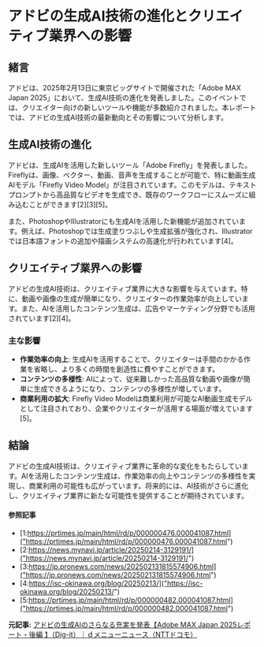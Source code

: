 # アドビの生成AI技術の進化とクリエイティブ業界への影響

## 緒言

アドビは、2025年2月13日に東京ビッグサイトで開催された「Adobe MAX Japan 2025」において、生成AI技術の進化を発表しました。このイベントでは、クリエイター向けの新しいツールや機能が多数紹介されました。本レポートでは、アドビの生成AI技術の最新動向とその影響について分析します。

## 生成AI技術の進化

アドビは、生成AIを活用した新しいツール「Adobe Firefly」を発表しました。Fireflyは、画像、ベクター、動画、音声を生成することが可能で、特に動画生成AIモデル「Firefly Video Model」が注目されています。このモデルは、テキストプロンプトから高品質なビデオを生成でき、既存のワークフローにスムーズに組み込むことができます[2][3][5]。

また、PhotoshopやIllustratorにも生成AIを活用した新機能が追加されています。例えば、Photoshopでは生成塗りつぶしや生成拡張が強化され、Illustratorでは日本語フォントの追加や描画システムの高速化が行われています[4]。

## クリエイティブ業界への影響

アドビの生成AI技術は、クリエイティブ業界に大きな影響を与えています。特に、動画や画像の生成が簡単になり、クリエイターの作業効率が向上しています。また、AIを活用したコンテンツ生成は、広告やマーケティング分野でも活用されています[2][4]。

### 主な影響

- **作業効率の向上**: 生成AIを活用することで、クリエイターは手間のかかる作業を省略し、より多くの時間を創造性に費やすことができます。
- **コンテンツの多様性**: AIによって、従来難しかった高品質な動画や画像が簡単に生成できるようになり、コンテンツの多様性が増しています。
- **商業利用の拡大**: Firefly Video Modelは商業利用が可能なAI動画生成モデルとして注目されており、企業やクリエイターが活用する場面が増えています[5]。

## 結論

アドビの生成AI技術は、クリエイティブ業界に革命的な変化をもたらしています。AIを活用したコンテンツ生成は、作業効率の向上やコンテンツの多様性を実現し、商業利用の可能性も広がっています。将来的には、AI技術がさらに進化し、クリエイティブ業界に新たな可能性を提供することが期待されています。

#### 参照記事
- [1:https://prtimes.jp/main/html/rd/p/000000476.000041087.html]("https://prtimes.jp/main/html/rd/p/000000476.000041087.html")
- [2:https://news.mynavi.jp/article/20250214-3129191/]("https://news.mynavi.jp/article/20250214-3129191/")
- [3:https://jp.pronews.com/news/202502131815574906.html]("https://jp.pronews.com/news/202502131815574906.html")
- [4:https://isc-okinawa.org/blog/20250213/]("https://isc-okinawa.org/blog/20250213/")
- [5:https://prtimes.jp/main/html/rd/p/000000482.000041087.html]("https://prtimes.jp/main/html/rd/p/000000482.000041087.html")


**元記事:** [アドビの生成AIのさらなる充実を発表【Adobe MAX Japan 2025レポート・後編 】（Dig-it）｜ｄメニューニュース（NTTドコモ）](https://topics.smt.docomo.ne.jp/article/digit/trend/digit-858922)